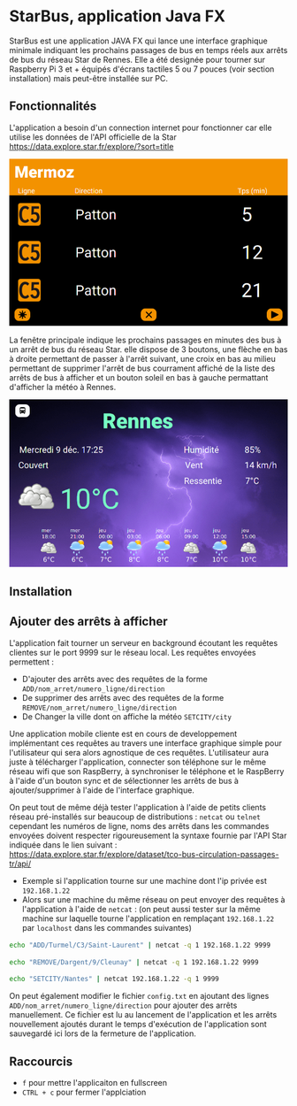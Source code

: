 # StarBus, application Java FX

StarBus est une application JAVA FX qui lance une interface graphique minimale indiquant les prochains passages de bus en temps réels aux arrêts de bus du réseau Star de Rennes.
Elle a été designée pour tourner sur Raspberry Pi 3 et + équipés d'écrans tactiles 5 ou 7 pouces (voir section installation) mais peut-être installée sur PC.

## Fonctionnalités

L'application a besoin d'un connection internet pour fonctionner car elle utilise les données de l'API officielle de la Star https://data.explore.star.fr/explore/?sort=title

![alt text](https://github.com/PaulBorie/StarBus/blob/master/gitimages/bus.png?raw=true)

La fenêtre principale indique les prochains passages en minutes des bus à un arrêt de bus du réseau Star. elle dispose de 3 boutons, une flèche en bas à droite permettant de passer à l'arrêt suivant,
une croix en bas au milieu permettant de supprimer l'arrêt de bus courrament affiché de la liste des arrêts de bus à afficher et un bouton soleil en bas à gauche permattant d'afficher la météo à Rennes.

![alt text](https://github.com/PaulBorie/StarBus/blob/master/gitimages/meteo.png?raw=true)


## Installation


## Ajouter des arrêts à afficher

L'application fait tourner un serveur en background écoutant les requêtes clientes sur le port 9999 sur le réseau local.
Les requêtes envoyées permettent :
* D'ajouter des arrêts avec des requêtes de la forme `ADD/nom_arret/numero_ligne/direction`
* De supprimer des arrêts avec des requêtes de la forme  `REMOVE/nom_arret/numero_ligne/direction`
* De Changer la ville dont on affiche la météo `SETCITY/city`

Une application mobile cliente est en cours de developpement implémentant ces requêtes au travers une interface graphique simple pour l'utilisateur qui sera alors agnostique de ces requêtes. L'utilisateur aura juste à télécharger l'application, connecter son téléphone sur le même réseau wifi que son RaspBerry, à synchroniser le téléphone et le RaspBerry à l'aide d'un bouton sync et de sélectionner les arrêts de bus à ajouter/supprimer à l'aide de l'interface graphique.

On peut tout de même déjà tester l'application à l'aide de petits clients réseau pré-installés sur beaucoup de distributions : `netcat` ou `telnet` cependant les numéros de ligne, noms des arrêts dans les commandes envoyées doivent respecter rigoureusement la syntaxe fournie par l'API Star indiquée dans le lien suivant : https://data.explore.star.fr/explore/dataset/tco-bus-circulation-passages-tr/api/

* Exemple si l'application tourne sur une machine dont l'ip privée est `192.168.1.22`
* Alors sur une machine du même réseau on peut envoyer des requêtes à l'application à l'aide de `netcat` : (on peut aussi tester sur la même machine sur laquelle tourne l'application en remplaçant `192.168.1.22` par `localhost` dans les commandes suivantes)

```bash
echo "ADD/Turmel/C3/Saint-Laurent" | netcat -q 1 192.168.1.22 9999
```

```bash
echo "REMOVE/Dargent/9/Cleunay" | netcat -q 1 192.168.1.22 9999
``` 

```bash
echo "SETCITY/Nantes" | netcat 192.168.1.22 -q 1 9999
``` 

On peut également modifier le fichier `config.txt` en ajoutant des lignes `ADD/nom_arret/numero_ligne/direction` pour ajouter des arrêts manuellement. Ce fichier est lu au lancement de l'application et les arrêts nouvellement ajoutés durant le temps d'exécution de l'application sont sauvegardé ici lors de la fermeture de l'application. 


## Raccourcis

* `f` pour mettre l'applicaiton en fullscreen
* `CTRL + c` pour fermer l'applciation 




